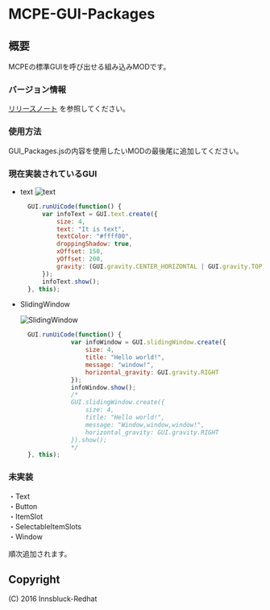 ﻿# MCPE-GUI-Packages

## 概要
MCPEの標準GUIを呼び出せる組み込みMODです。

### バージョン情報
[リリースノート](https://github.com/Innsbluck-Redhat/MCPE-GUI-Packages/blob/master/RELEASENOTE.md "RELEASENOTE.md") を参照してください。

### 使用方法
GUI_Packages.jsの内容を使用したいMODの最後尾に追加してください。

### 現在実装されているGUI

* text
  ![text](https://github.com/Innsbluck-Redhat/MCPE-GUI-Packages/blob/master/Images/text.png)

  ```js
    GUI.runUiCode(function() {
        var infoText = GUI.text.create({
            size: 4,
            text: "It is text",
            textColor: "#ffff00",
            droppingShadow: true,
            xOffset: 150,
            yOffset: 200,
            gravity: (GUI.gravity.CENTER_HORIZONTAL | GUI.gravity.TOP)
        });
        infoText.show();
    }, this);
  ```

* SlidingWindow

  ![SlidingWindow](https://github.com/Innsbluck-Redhat/MCPE-GUI-Packages/blob/master/Images/SlidingWindow.png)

  ```js
    GUI.runUiCode(function() {
                var infoWindow = GUI.slidingWindow.create({
                    size: 4,
                    title: "Hello world!",
                    message: "window!",
                    horizontal_gravity: GUI.gravity.RIGHT
                });
                infoWindow.show();
                /*
                GUI.slidingWindow.create({
                    size: 4,
                    title: "Hello world!",
                    message: "Window,window,window!",
                    horizontal_gravity: GUI.gravity.RIGHT
                }).show();
                */
    }, this);
  ```

### 未実装
・Text  
・Button  
・ItemSlot  
・SelectableItemSlots  
・Window

順次追加されます。

## Copyright
(C) 2016 Innsbluck-Redhat